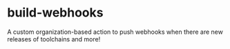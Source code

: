 # build-webhooks
A custom organization-based action to push webhooks when there are new releases of toolchains and more!